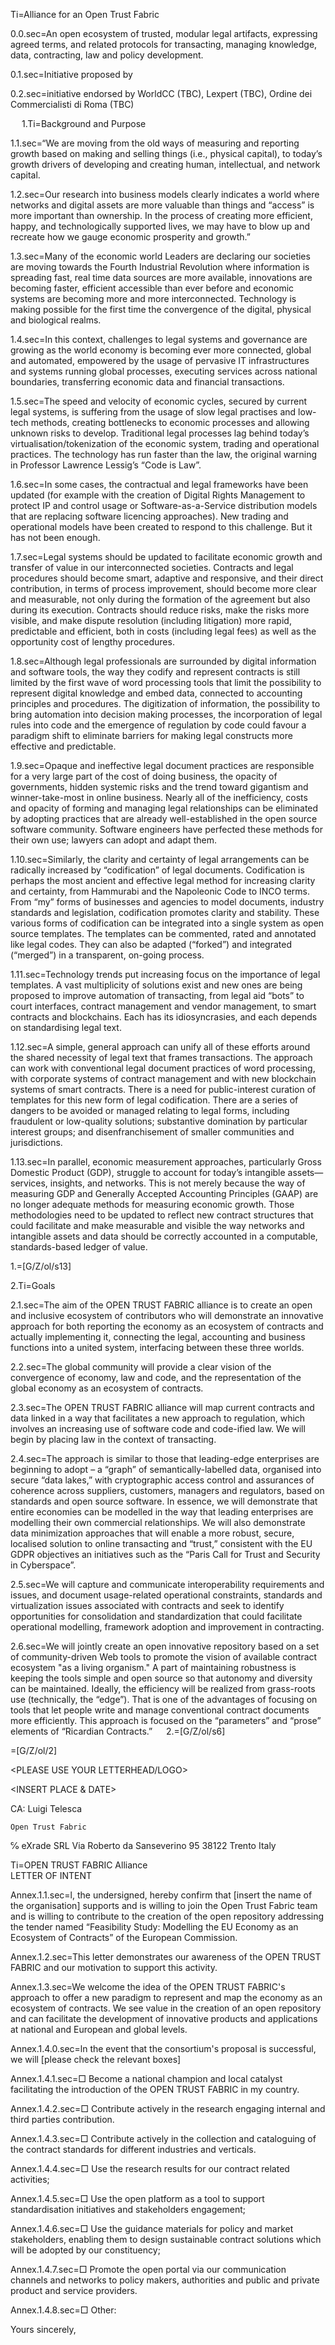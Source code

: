 Ti=Alliance for an Open Trust Fabric

0.0.sec=An open ecosystem of trusted, modular legal artifacts, expressing agreed terms, and related protocols for transacting, managing knowledge, data, contracting, law and policy development.

0.1.sec=Initiative proposed by

0.2.sec=initiative endorsed by WorldCC (TBC), Lexpert (TBC), Ordine dei Commercialisti di Roma (TBC) 

 
1.Ti=Background and Purpose

1.1.sec=“We are moving from the old ways of measuring and reporting growth based on making and selling things (i.e., physical capital), to today’s growth drivers of developing and creating human, intellectual, and network capital. 

1.2.sec=Our research into business models clearly indicates a world where networks and digital assets are more valuable than things and “access” is more important than ownership. In the process of creating more efficient, happy, and technologically supported lives, we may have to blow up and recreate how we gauge economic prosperity and growth.”

1.3.sec=Many of the economic world Leaders are declaring our societies are moving towards the Fourth Industrial Revolution where information is spreading fast, real time data sources are more available, innovations are becoming faster, efficient accessible than ever before and economic systems are becoming more and more interconnected. Technology is making possible for the first time the convergence of the digital, physical and biological realms.

1.4.sec=In this context, challenges to legal systems and governance are growing as the world economy is becoming ever more connected, global and automated, empowered by the usage of pervasive IT infrastructures and systems running global processes, executing services across national boundaries, transferring economic data and financial transactions.

1.5.sec=The speed and velocity of economic cycles, secured by current legal systems, is suffering from the usage of slow legal practises and low-tech methods, creating bottlenecks to economic processes and allowing unknown risks to develop.  Traditional legal processes lag behind today’s virtualisation/tokenization of the economic system, trading and operational practices.  The technology has run faster than the law, the original warning in Professor Lawrence Lessig’s “Code is Law”.

1.6.sec=In some cases, the contractual and legal frameworks have been updated (for example with the creation of Digital Rights Management to protect IP and control usage or Software-as-a-Service distribution models that are replacing software licencing approaches). New trading and operational models have been created to respond to this challenge. But it has not been enough.

1.7.sec=Legal systems should be updated to facilitate economic growth and transfer of value in our interconnected societies. Contracts and legal procedures should become smart, adaptive and responsive, and their direct contribution, in terms of process improvement, should become more clear and measurable, not only during the formation of the agreement but also during its execution.  Contracts should reduce risks, make the risks more visible, and make dispute resolution (including litigation) more rapid, predictable and efficient, both in costs (including legal fees) as well as the opportunity cost of lengthy procedures. 

1.8.sec=Although legal professionals are surrounded by digital information and software tools, the way they codify and represent contracts is still limited by the first wave of word processing tools that limit the possibility to represent digital knowledge and embed data, connected to accounting principles and procedures. The digitization of information, the possibility to bring automation into decision making processes, the incorporation of legal rules into code and the emergence of regulation by code could favour a paradigm shift to eliminate barriers for making legal constructs more effective and predictable. 

1.9.sec=Opaque and ineffective legal document practices are responsible for a very large part of the cost of doing business, the opacity of governments, hidden systemic risks and the trend toward gigantism and winner-take-most in online business. Nearly all of the inefficiency, costs and opacity of forming and managing legal relationships can be eliminated by adopting practices that are already well-established in the open source software community. Software engineers have perfected these methods for their own use; lawyers can adopt and adapt them.  

1.10.sec=Similarly, the clarity and certainty of legal arrangements can be radically increased by “codification” of legal documents.  Codification is perhaps the most ancient and effective legal method for increasing clarity and certainty, from Hammurabi and the Napoleonic Code to INCO terms.  From “my” forms of businesses and agencies to model documents, industry standards and legislation, codification promotes clarity and stability.  These various forms of codification can be integrated into a single system as open source templates.  The templates can be commented, rated and annotated like legal codes.  They can also be adapted (“forked”) and integrated (“merged”) in a transparent, on-going process.

1.11.sec=Technology trends put increasing focus on the importance of legal templates.  A vast multiplicity of solutions exist and new ones are being proposed to improve automation of transacting, from legal aid “bots” to court interfaces, contract management and vendor management, to smart contracts and blockchains. Each has its idiosyncrasies, and each depends on standardising legal text.  

1.12.sec=A simple, general approach can unify all of these efforts around the shared necessity of legal text that frames transactions.  The approach can work with conventional legal document practices of word processing, with corporate systems of contract management and with new blockchain systems of smart contracts.
There is a need for public-interest curation of templates for this new form of legal codification.  There are a series of dangers to be avoided or managed relating to legal forms, including fraudulent or low-quality solutions; substantive domination by particular interest groups; and disenfranchisement of smaller communities and jurisdictions.

1.13.sec=In parallel, economic measurement approaches, particularly Gross Domestic Product (GDP), struggle to account for today’s intangible assets—services, insights, and networks. This is not merely because the way of measuring GDP and Generally Accepted Accounting Principles (GAAP) are no longer adequate methods for measuring economic growth. Those methodologies need to be updated to reflect new contract structures that could facilitate and make measurable and visible the way networks and intangible assets and data should be correctly accounted in a computable, standards-based ledger of value.

1.=[G/Z/ol/s13]

2.Ti=Goals

2.1.sec=The aim of the OPEN TRUST FABRIC alliance is to create an open and inclusive ecosystem of contributors who will demonstrate an innovative approach for both reporting the economy as an ecosystem of contracts and actually implementing it, connecting the legal, accounting and business functions into a united system, interfacing between these three worlds.  

2.2.sec=The global community will provide a clear vision of the convergence of economy, law and code, and the representation of the global economy as an ecosystem of contracts. 

2.3.sec=The OPEN TRUST FABRIC alliance will map current contracts and data linked in a way that facilitates a new approach to regulation, which involves an increasing use of software code and code-ified law. We will begin by placing law in the context of transacting.

2.4.sec=The approach is similar to those that leading-edge enterprises are beginning to adopt – a “graph” of semantically-labelled data, organised into secure “data lakes,” with cryptographic access control and assurances of coherence across suppliers, customers, managers and regulators, based on standards and open source software. In essence, we will demonstrate that entire economies can be modelled in the way that leading enterprises are modelling their own commercial relationships. We will also demonstrate data minimization approaches that will enable a more robust, secure, localised solution to online transacting and “trust,” consistent with the EU GDPR objectives an initiatives such as the “Paris Call for Trust and Security in Cyberspace”. 

2.5.sec=We will capture and communicate interoperability requirements and issues, and document usage-related operational constraints, standards and virtualization issues associated with contracts and seek to identify opportunities for consolidation and standardization that could facilitate operational modelling, framework adoption and improvement in contracting.

2.6.sec=We will jointly create an open innovative repository based on a set of community-driven Web tools to promote the vision of available contract ecosystem "as a living organism." A part of maintaining robustness is keeping the tools simple and open source so that autonomy and diversity can be maintained.  Ideally, the efficiency will be realized from grass-roots use (technically, the “edge”).  That is one of the advantages of focusing on tools that let people write and manage conventional contract documents more efficiently.  This approach is focused on the “parameters” and “prose” elements of “Ricardian Contracts.”
 
2.=[G/Z/ol/s6]

=[G/Z/ol/2]


<PLEASE USE YOUR LETTERHEAD/LOGO>
 
 
 
 
 
<INSERT PLACE & DATE>
 
CA: Luigi Telesca
 
   	Open Trust Fabric 

℅ eXrade SRL
   	Via Roberto da Sanseverino 95
   	38122 Trento
   	Italy
 
 
 
 
Ti=OPEN TRUST FABRIC Alliance <br>LETTER OF INTENT
 
 

Annex.1.1.sec=l, the undersigned, hereby confirm that [insert the name of the organisation] supports and is willing to join the Open Trust Fabric team and is willing to contribute to the creation of the open repository addressing the tender named “Feasibility Study: Modelling the EU Economy as an Ecosystem of Contracts” of the European Commission. 

Annex.1.2.sec=This letter demonstrates our awareness of the OPEN TRUST FABRIC and our motivation to support this activity.
 
Annex.1.3.sec=We welcome the idea of the OPEN TRUST FABRIC's approach to offer a new paradigm to represent and map the economy as an ecosystem of contracts. We see value in the creation of an open repository and can facilitate the development of innovative products and applications at national and European and global levels.
 
Annex.1.4.0.sec=ln the event that the consortium's proposal is successful, we will [please check the relevant boxes]

Annex.1.4.1.sec=□      Become a national champion and local catalyst facilitating the introduction of the OPEN TRUST FABRIC in my country.

Annex.1.4.2.sec=□      Contribute actively in the research engaging internal and third parties contribution.

Annex.1.4.3.sec=□      Contribute actively in the collection and cataloguing of the contract standards for different industries and verticals.

Annex.1.4.4.sec=□      Use the research results for our contract related activities;

Annex.1.4.5.sec=□      Use the open platform as a tool to support standardisation initiatives and stakeholders engagement;

Annex.1.4.6.sec=□      Use the guidance materials for policy and market stakeholders, enabling them to design sustainable contract solutions which will be adopted by our constituency;

Annex.1.4.7.sec=□      Promote the open portal via our communication channels and networks to policy makers, authorities and public and private product and service providers.

Annex.1.4.8.sec=□      Other:
 
 
Yours sincerely,
 
 
 
 
<Signature>
<Name of representative>
<Position of representative>
<Name of organisation/municipality/city >
<Stamp of the organisation/municipality/city>

